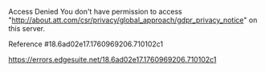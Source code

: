 Access Denied
You don't have permission to access "http://about.att.com/csr/privacy/global_approach/gdpr_privacy_notice" on this server.

Reference #18.6ad02e17.1760969206.710102c1

https://errors.edgesuite.net/18.6ad02e17.1760969206.710102c1